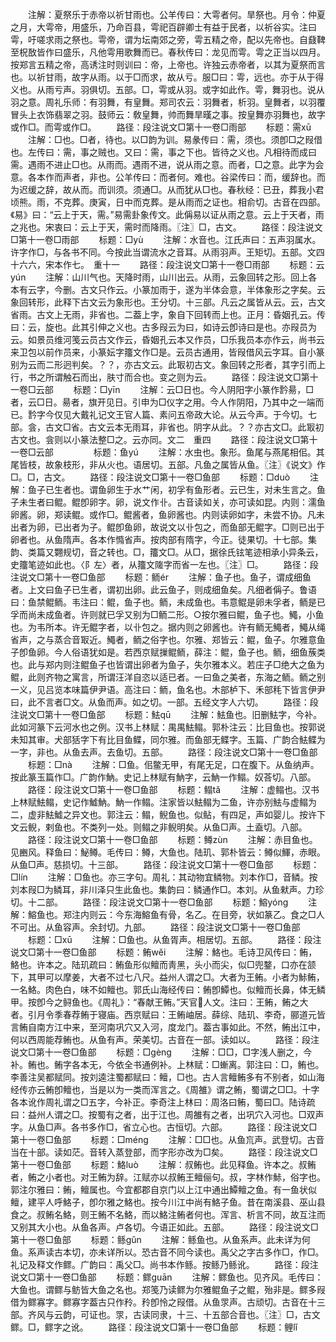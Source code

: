 <!-- { "loadSidebar": true } -->
　　注解：夏祭乐于赤帝以祈甘雨也。公羊传曰：大雩者何。旱祭也。月令：仲夏之月，大雩帝，用盛乐，乃命百县，雩祀百辟卿士有益于民者，以祈谷实。注曰雩，吁嗟求雨之祭也。雩帝，谓为坛南郊之旁，雩五精之帝，配以先帝也。自鼗鞞至柷敔皆作曰盛乐，凡他雩用歌舞而已。春秋传曰：龙见而雩。雩之正当以四月。按郑言五精之帝，高诱注时则训曰：帝，上帝也。许独云赤帝者，以其为夏祭而言也。以祈甘雨，故字从雨。以于□而求，故从亏。服□曰：雩，远也。亦于从于得义也。从雨亏声。羽俱切。五部。□，雩或从羽。或字如此作。雩，舞羽也。说从羽之意。周礼乐师：有羽舞，有皇舞。郑司农云：羽舞者，析羽。皇舞者，以羽覆冒头上衣饰翡翠之羽。鼓师云：敎皇舞，帅而舞旱暵之事。按皇舞亦羽舞也，故字或作□。而雩或作□。
　　路径：段注说文□第十一卷□雨部
　　标题：需xū
　　注解：□也。□者，待也。以□韵为训。易彖传曰：需，须也。须卽□之叚借也。左传曰：需，事之贼也。又曰：需，事之下也。皆待之义也。凡相待而成曰需。遇雨不进止□也。从雨而。遇雨不进，说从雨之意。而者，□之意。此字为会意。各本作而声者，非也。公羊传曰：而者何。难也。谷梁传曰：而，缓辞也。而为迟缓之辞，故从而。而训须。须通□。从而犹从□也。春秋经：已丑，葬我小君顷熊。雨，不克葬。庚寅，日中而克葬。是从雨而之证也。相俞切。古音在四部。《易》曰：“云上于天，需。”易需卦象传文。此偁易以证从雨之意。云上于天者，雨之兆也。宋衷曰：云上于天，需时而降雨。〖注〗□，古文。
　　路径：段注说文□第十一卷□雨部
　　标题：□yù
　　注解：水音也。江氏声曰：五声羽属水。许字作□，与各书不同。今按此当谓流水之音耳。从雨羽声。王矩切。五部。文四十六六，宋本作七。　重十一
　　路径：段注说文□第十一卷□雨部
　　标题：云yún
　　注解：山川气也。天降时雨，山川出云。从雨，云象回转之形。回上各本有云字，今删。古文只作云。小篆加雨于，遂为半体会意，半体象形之字矣。云象回转形，此释下古文云为象形也。王分切。十三部。凡云之属皆从云。云，古文省雨。古文上无雨，非省也。二葢上字，象自下回转而上也。正月：昏姻孔云。传曰：云，旋也。此其引伸之义也。古多叚云为曰，如诗云卽诗曰是也。亦叚员为云。如景员维河笺云员古文作云，昏姻孔云本又作员，□乐我员本亦作云，尚书云来卫包以前作员来，小篆妘字籒文作□是。云员古通用，皆叚借风云字耳。自小篆别为云而二形迥判矣。？？，亦古文云。此冣初古文。象回转之形者，其字引而上行，书之所谓触石而出，肤寸而合也。变之则为云。
　　路径：段注说文□第十一卷□云部
　　标题：□yīn
　　注解：云□日也。今人阴阳字小篆作霒昜，□者，云□日。昜者，旗开见日。引申为□仪字之用。今人作阴阳，乃其中之一端而已。霒字今仅见大戴礼记文王官人篇、素问五帝政大论。从云今声。于今切。七部。侌，古文□省。古文云本无雨耳，非省也。阴字从此。？？亦古文□。此冣初古文也。侌则以小篆法整□之。云亦同。文二　重四
　　路径：段注说文□第十一卷□云部
　　
　　标题：鱼yú
　　注解：水虫也。象形。鱼尾与燕尾相佀。其尾皆枝，故象枝形，非从火也。语居切。五部。凡鱼之属皆从鱼。〖注〗《说文》作□。□，古文。
　　路径：段注说文□第十一卷□鱼部
　　标题：□duò
　　注解：鱼子已生者也。谓鱼卵生于水艹闲，初孚有鱼形者。云已生，对未生言之。鱼子未生者曰鲲。鲲卽卵字。卵，说文作卝。古音读如关，亦可读如昆。内则：濡鱼卵酱。卵，郑读鲲。或作□。鲲酱者，鱼卵酱也。内则读卵如字，未尝不协。凡未出者为卵，已出者为子。鲲卽鱼卵，故说文以卝包之，而鱼部无鲲字。□则已出于卵者也。从鱼隋声。各本作憜省声。按肉部有隋字，今正。徒果切。十七部。集韵、类篇又翾规切，音之转也。□，籒文□。从□，据徐氏铉笔迹相承小异条云，史籒笔迹如此也。〈阝左〉者，从籒文隓字而省一左也。〖注〗□。
　　路径：段注说文□第十一卷□鱼部
　　标题：鲕ér
　　注解：鱼子也。鱼子，谓成细鱼者。上文曰鱼子已生者，谓初出卵。此云鱼子，则成细鱼矣。凡细者偁子。鲁语曰：鱼禁鲲鲕。韦注曰：鲲，鱼子也。鲕，未成鱼也。韦意鲲是卵未孚者，鲕是已孚而尚未成鱼者。许则就已孚又别为□鲕二形。○按尔雅曰鲲，鱼子也。鱦，小鱼也。为韦所本。许无鲲字者，以卝包之。据内则之卵酱也。许有鲕无鱦者，鱦从绳省声，之与蒸合音冣近。鱦者，鲕之俗字也。尔雅、郑皆云：鲲，鱼子。尔雅意鱼子卽鱼卵。今人俗语犹如是。若西京赋摷鲲鲕，薛注：鲲，鱼子也。鲕，细鱼蔟类也。此与郑内则注鲲鱼子也皆谓出卵者为鱼子，失尔雅本义。若庄子□绝大之鱼为鲲，此则齐物之寓言，所谓汪洋自恣以适已者。一曰鱼之美者，东海之鲕。鲕之别一义，见吕览本味篇伊尹语。高注曰：鲕，鱼名也。木部栌下、禾部秏下皆言伊尹曰，此不言者□文。从鱼而声。如之切。一部。五经文字人六切。
　　路径：段注说文□第十一卷□鱼部
　　标题：魼qū
　　注解：魼鱼也。旧删魼字，今补。此如河篆下云河水也之例。汉书上林赋：禺禺魼鳎。郭朴注云：比目鱼也。按郭说未知其审。犬部狧字下有比目鱼鲽，同尔雅。而鱼部无鲽字。玉篇、广韵合魼鲽为一字，非也。从鱼去声。去鱼切。五部。
　　路径：段注说文□第十一卷□鱼部
　　标题：□nà
　　注解：□鱼。佀鳖无甲，有尾无足，口在腹下。从鱼纳声。按此篆玉篇作□。广韵作魶。史记上林赋有魶字，云魶一作鳎。奴荅切。八部。
　　路径：段注说文□第十一卷□鱼部
　　标题：鳎tǎ
　　注解：虚鳎也。汉书上林赋魼鳎，史记作鱋魶。魶一作鳎。注家皆以魼鳎为二鱼，许亦别魼与虚鳎为二，虚非魼鱋之异文也。郭注云：鳎，鲵鱼也。似鲇，有四足，声如婴儿。按许下文云鲵，剌鱼也。不类列一处。则鳎之非鲵明矣。从鱼□声。土盍切。八部。
　　路径：段注说文□第十一卷□鱼部
　　标题：鳟zùn
　　注解：赤目鱼也。见豳风。释鱼曰：鮅鳟。毛传曰：鳟，大鱼也。陆玑、郭朴皆云：鳟似鯶，赤眼。从鱼□声。慈损切。十三部。
　　路径：段注说文□第十一卷□鱼部
　　标题：□lín
　　注解：□鱼也。亦三字句。周礼：其动物宜鳞物。刘本作□，音鳞。按刘本叚□为鳞耳，非川泽只生此鱼也。集韵曰：鳞通作□。本刘。从鱼猌声。力珍切。十二部。
　　路径：段注说文□第十一卷□鱼部
　　标题：鰫yónɡ
　　注解：鰫鱼也。郑注内则云：今东海鰫鱼有骨，名乙。在目旁，状如篆乙。食之□人不可出。从鱼容声。余封切。九部。
　　路径：段注说文□第十一卷□鱼部
　　标题：□xū
　　注解：□鱼也。从鱼胥声。相居切。五部。
　　路径：段注说文□第十一卷□鱼部
　　标题：鲔wěi
　　注解：鮥也。毛诗卫风传曰：鲔，鮥也。许本之。陆玑疏曰：鲔鱼形似鳣而靑黑，头小而尖，似□兜鍪，口亦在颔下，其甲可以摩姜，大者不过七八尺。益州人谓之□。大者为王鲔。小者为鮛鲔，一名鮥。肉色白，味不如鳣也。郭氏山海经传曰：鲔卽鱏也。似鳣而长鼻，体无鳞甲。按卽今之鲟鱼也。《周礼》：“春献王鲔。”天官人文。注曰：王鲔，鲔之大者。引月令季春荐鲔于寝庙。西京赋曰：王鲔岫居。薛综、陆玑、李奇，郦道元皆言鲔自南方江中来，至河南巩穴又入河，度龙门。葢古事如此。不然，鲔出江中，何以西周能荐鲔也。从鱼有声。荣美切。古音在一部。读如以。
　　路径：段注说文□第十一卷□鱼部
　　标题：□ɡènɡ
　　注解：□□，□字浅人删之，今补。鲔也。鲔字各本无，今依全书通例补。上林赋：□螹离。郭注曰：□，鲔也。李善注吴都赋同。按刘逵注蜀都赋曰：鳣，□也。古人言鳣鲔多有不别者，如山海经传亦云鲔卽鳣也，当是以为一类而浑言之。《周雒》谓之鲔，蜀谓之□□。十字各本讹作周礼谓之□五字，今补正。李奇注上林曰：周洛曰鲔，蜀曰□。陆诗疏曰：益州人谓之□。按蜀有之者，出于江也。周雒有之者，出巩穴入河也。□双声字。从鱼□声。各书多作□，省立心也。古恒切。六部。
　　路径：段注说文□第十一卷□鱼部
　　标题：□ménɡ
　　注解：□□也。从鱼巟声。武登切。古音当在十部。读如茫。音转入蒸登部，而字形亦改为□矣。
　　路径：段注说文□第十一卷□鱼部
　　标题：鮥luò
　　注解：叔鲔也。此见释鱼。许本之。叔鲔者，鲔之小者也。对王鲔为辞。江赋亦以叔鲔王鳣俪句。叔，字林作鮛，俗字也。郭注尔雅曰：鲔，鳣属也。今宜都郡自京门以上江中通出鱏鳣之鱼。有一鱼状似鳣，建平人呼鮥子，卽尔雅之鮥也。按今川江中尚有鮥子鱼。昔在南溪县、巫山县食之。叔鲔名鮥，则王鲔不名鮥，而以鮥注鲔者何也。浑言、析言不同，故互注而又别其大小也。从鱼各声。卢各切。今语正如此。五部。
　　路径：段注说文□第十一卷□鱼部
　　标题：鲧ɡǔn
　　注解：鲧鱼也。从鱼系声。此未详为何鱼。系声读古本切，亦未详所以。恐古音不同今读也。禹父之字古多作□，作□。礼记及释文作鳏。广韵曰：禹父□。尚书本作鲧。按鲧乃鲧讹。
　　路径：段注说文□第十一卷□鱼部
　　标题：鳏ɡuān
　　注解：鳏鱼也。见齐风。毛传曰：大鱼也。谓鳏与鲂皆大鱼之名也。郑笺乃读鳏为尔雅鲲鱼子之鲲，殆非是。鳏多叚借为鳏寡字。鳏寡字葢古只作矝。矝卽怜之叚借。从鱼眔声。古顽切。古音在十三部。齐风与云韵，可证也。眔，古读同隶，十三、十五部合音也。〖注〗□，古文鳏。□，鳏字之讹。
　　路径：段注说文□第十一卷□鱼部
　　标题：鲤lǐ

